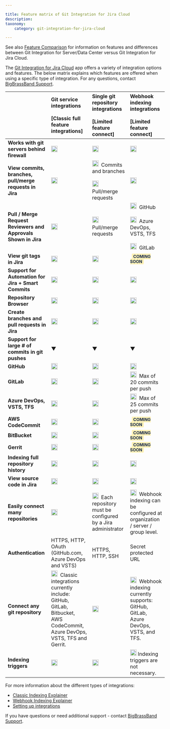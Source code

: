 ```yaml
---

title: Feature matrix of Git Integration for Jira Cloud
description:
taxonomy:
    category: git-integration-for-jira-cloud

---
```

See also [Feature Comparison](/git-integration-for-jira-cloud/git-integration-server-data-center-vs-jira-cloud-feature-comparison-gij-cloud) for information on features and differences between Git Integration for Server/Data Center versus Git Integration for Jira Cloud.

The [Git Integration for Jira Cloud](https://marketplace.atlassian.com/apps/4984/git-integration-for-jira?hosting=cloud&tab=overview) app offers a variety of integration options and features. The below matrix explains which features are offered when using a specific type of integration. For any questions, contact [BigBrassBand Support](https://help.gitkraken.com/git-integration-for-jira-cloud/gij-cloud-contact-support/).

|     | Git service integrations<br><br>\[Classic full feature integrations\] | Single git repository integrations<br><br>\[Limited feature connect\] | Webhook indexing integrations<br><br>\[Limited feature connect\] |
| :--- | :--- | :--- | :--- |
| **Works with git servers behind firewall** | <img src='/wp-content/uploads/gij-matrix-open-warn-blue.png' width=20 height=20 /> | <img src='/wp-content/uploads/gij-matrix-open-warn-blue.png' width=20 height=20 /> | <img src='/wp-content/uploads/gij-matrix-open-check-green.png' width=20 height=20 /> |
| **View commits, branches, pull/merge requests in Jira** | <img src='/wp-content/uploads/gij-matrix-open-check-green.png' width=20 height=20 /> | <img src='/wp-content/uploads/gij-matrix-open-check-green.png' width=20 height=20 />&nbsp; Commits and branches<br><br><img src='/wp-content/uploads/gij-matrix-open-not-red.png' width=20 height=20 />&nbsp; Pull/merge requests | <img src='/wp-content/uploads/gij-matrix-open-check-green.png' width=20 height=20 /> |
| **Pull / Merge Request Reviewers and Approvals Shown in Jira** | <img src='/wp-content/uploads/gij-matrix-open-check-green.png' width=20 height=20 /> | <img src='/wp-content/uploads/gij-matrix-open-not-red.png' width=20 height=20 />&nbsp; Pull/merge requests | <img src='/wp-content/uploads/gij-matrix-open-check-green.png' width=20 height=20 />&nbsp; GitHub<br><br><img src='/wp-content/uploads/gij-matrix-open-check-green.png' width=20 height=20 />&nbsp; Azure DevOps, VSTS, TFS<br><br><img src='/wp-content/uploads/gij-matrix-open-not-red.png' width=20 height=20 />&nbsp; GitLab |
| **View git tags in Jira** | <img src='/wp-content/uploads/gij-matrix-open-check-green.png' width=20 height=20 /> | <img src='/wp-content/uploads/gij-matrix-open-check-green.png' width=20 height=20 /> | <b style='background-color:#FFF1B6; padding:1px 5px; color:#172A4C; border-radius:3px; margin: 0 5px; font-size: small;'>COMING SOON</b> |
| **Support for Automation for Jira + Smart Commits** | <img src='/wp-content/uploads/gij-matrix-open-check-green.png' width=20 height=20 /> | <img src='/wp-content/uploads/gij-matrix-open-check-green.png' width=20 height=20 /> | <img src='/wp-content/uploads/gij-matrix-open-check-green.png' width=20 height=20 /> |
| **Repository Browser** | <img src='/wp-content/uploads/gij-matrix-open-check-green.png' width=20 height=20 /> | <img src='/wp-content/uploads/gij-matrix-open-check-green.png' width=20 height=20 /> | <img src='/wp-content/uploads/gij-matrix-open-check-green.png' width=20 height=20 /> |
| **Create branches and pull requests in Jira** | <img src='/wp-content/uploads/gij-matrix-open-check-green.png' width=20 height=20 /> | <img src='/wp-content/uploads/gij-matrix-open-not-red.png' width=20 height=20 /> | <img src='/wp-content/uploads/gij-matrix-open-not-red.png' width=20 height=20 /> |
| **Support for large # of commits in git pushes** |  ▼  |  ▼   |  ▼  |
| **GitHub** | <img src='/wp-content/uploads/gij-matrix-open-check-green.png' width=20 height=20 /> | <img src='/wp-content/uploads/gij-matrix-open-check-green.png' width=20 height=20 /> | <img src='/wp-content/uploads/gij-matrix-open-check-green.png' width=20 height=20 /> |
| **GitLab** | <img src='/wp-content/uploads/gij-matrix-open-check-green.png' width=20 height=20 /> | <img src='/wp-content/uploads/gij-matrix-open-check-green.png' width=20 height=20 /> | <img src='/wp-content/uploads/gij-matrix-open-warn-blue.png' width=20 height=20 />&nbsp; Max of 20 commits per push |
| **Azure DevOps, VSTS, TFS** | <img src='/wp-content/uploads/gij-matrix-open-check-green.png' width=20 height=20 /> | <img src='/wp-content/uploads/gij-matrix-open-check-green.png' width=20 height=20 /> | <img src='/wp-content/uploads/gij-matrix-open-warn-blue.png' width=20 height=20 />&nbsp; Max of 25 commits per push |
| **AWS CodeCommit** | <img src='/wp-content/uploads/gij-matrix-open-check-green.png' width=20 height=20 /> | <img src='/wp-content/uploads/gij-matrix-open-check-green.png' width=20 height=20 /> | <b style='background-color:#FFF1B6; padding:1px 5px; color:#172A4C; border-radius:3px; margin: 0 5px; font-size: small;'>COMING SOON</b> |
| **BitBucket** | <img src='/wp-content/uploads/gij-matrix-open-check-green.png' width=20 height=20 /> | <img src='/wp-content/uploads/gij-matrix-open-check-green.png' width=20 height=20 /> | <b style='background-color:#FFF1B6; padding:1px 5px; color:#172A4C; border-radius:3px; margin: 0 5px; font-size: small;'>COMING SOON</b> |
| **Gerrit** | <img src='/wp-content/uploads/gij-matrix-open-check-green.png' width=20 height=20 /> | <img src='/wp-content/uploads/gij-matrix-open-check-green.png' width=20 height=20 /> | <b style='background-color:#FFF1B6; padding:1px 5px; color:#172A4C; border-radius:3px; margin: 0 5px; font-size: small;'>COMING SOON</b> |
| **Indexing full repository history** | <img src='/wp-content/uploads/gij-matrix-open-check-green.png' width=20 height=20 /> | <img src='/wp-content/uploads/gij-matrix-open-check-green.png' width=20 height=20 /> | <img src='/wp-content/uploads/gij-matrix-open-not-red.png' width=20 height=20 /> |
| **View source code in Jira** | <img src='/wp-content/uploads/gij-matrix-open-check-green.png' width=20 height=20 /> | <img src='/wp-content/uploads/gij-matrix-open-check-green.png' width=20 height=20 /> | <img src='/wp-content/uploads/gij-matrix-open-not-red.png' width=20 height=20 /> |
| **Easily connect many repositories** | <img src='/wp-content/uploads/gij-matrix-open-check-green.png' width=20 height=20 /> | <img src='/wp-content/uploads/gij-matrix-open-not-red.png' width=20 height=20 />&nbsp; Each repository must be configured by a Jira administrator | <img src='/wp-content/uploads/gij-matrix-open-check-green.png' width=20 height=20 />&nbsp; Webhook indexing can be configured at organization / server / group level. |
| **Authentication** | HTTPS, HTTP, OAuth (GitHub.com, Azure DevOps and VSTS) | HTTPS, HTTP, SSH | Secret protected URL |
| **Connect any git repository** | <img src='/wp-content/uploads/gij-matrix-open-warn-blue.png' width=20 height=20 />&nbsp; Classic integrations currently include: GitHub, GitLab, Bitbucket, AWS CodeCommit, Azure DevOps, VSTS, TFS and Gerrit. | <img src='/wp-content/uploads/gij-matrix-open-check-green.png' width=20 height=20 /> | <img src='/wp-content/uploads/gij-matrix-open-warn-blue.png' width=20 height=20 />&nbsp; Webhook indexing currently supports: GitHub, GitLab, Azure DevOps, VSTS, and TFS. |
| **Indexing triggers** | <img src='/wp-content/uploads/gij-matrix-open-check-green.png' width=20 height=20 /> | <img src='/wp-content/uploads/gij-matrix-open-check-green.png' width=20 height=20 /> | <img src='/wp-content/uploads/gij-matrix-open-check-green.png' width=20 height=20 /> Indexing triggers are not necessary. |


<div class="bbb-callout bbb--note">
    <div class="irow">
    <div class="ilogobox">
        <span class="logoimg"></span>
    </div>
    <div class="imsgbox">
        For more information about the different types of integrations:
        <ul>
            <li><a href='/git-integration-for-jira-cloud/classic-indexing-explainer-gij-cloud'>Classic Indexing Explainer</a></li>
            <li><a href='/git-integration-for-jira-cloud/webhook-indexing-explainer-gij-cloud'>Webhook Indexing Explainer</a></li>
            <li><a href='/git-integration-for-jira-cloud/setting-up-integrations-gij-cloud'>Setting up integrations</a></li>
        </ul>
    </div>
    </div>
</div>

<div class="bbb-callout bbb--info">
    <div class="irow">
    <div class="ilogobox">
        <span class="logoimg"></span>
    </div>
    <div class="imsgbox">
        If you have questions or need additional support - contact <a href='https://help.gitkraken.com/git-integration-for-jira-cloud/gij-cloud-contact-support/'>BigBrassBand Support</a>.
    </div>
    </div>
</div>
<br>

